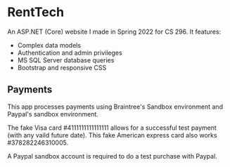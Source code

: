 # RentTech

An ASP.NET (Core) website I made in Spring 2022 for CS 296. It features:
- Complex data models
- Authentication and admin privileges
- MS SQL Server database queries
- Bootstrap and responsive CSS

## Payments

This app processes payments using Braintree's Sandbox environment and Paypal's sandbox environment.

The fake Visa card #4111111111111111 allows for a successful test payment (with any vaild future date).
This fake American express card also works #378282246310005.

A Paypal sandbox account is required to do a test purchase with Paypal.